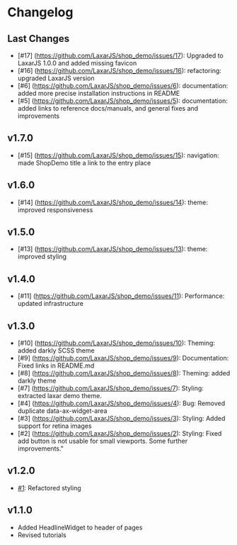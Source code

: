 # Changelog

## Last Changes

- [#17] (https://github.com/LaxarJS/shop_demo/issues/17): Upgraded to LaxarJS 1.0.0 and added missing favicon
- [#16] (https://github.com/LaxarJS/shop_demo/issues/16): refactoring: upgraded LaxarJS version
- [#6] (https://github.com/LaxarJS/shop_demo/issues/6): documentation: added more precise installation instructions in README
- [#5] (https://github.com/LaxarJS/shop_demo/issues/5): documentation: added links to reference docs/manuals, and general fixes and improvements


## v1.7.0

- [#15] (https://github.com/LaxarJS/shop_demo/issues/15): navigation: made ShopDemo title a link to the entry place


## v1.6.0

- [#14] (https://github.com/LaxarJS/shop_demo/issues/14): theme: improved responsiveness


## v1.5.0

- [#13] (https://github.com/LaxarJS/shop_demo/issues/13): theme: improved styling


## v1.4.0

- [#11] (https://github.com/LaxarJS/shop_demo/issues/11): Performance: updated infrastructure


## v1.3.0

- [#10] (https://github.com/LaxarJS/shop_demo/issues/10): Theming: added darkly SCSS theme
- [#9] (https://github.com/LaxarJS/shop_demo/issues/9): Documentation: Fixed links in README.md
- [#8] (https://github.com/LaxarJS/shop_demo/issues/8): Theming: added darkly theme
- [#7] (https://github.com/LaxarJS/shop_demo/issues/7): Styling: extracted laxar demo theme.
- [#4] (https://github.com/LaxarJS/shop_demo/issues/4): Bug: Removed duplicate data-ax-widget-area
- [#3] (https://github.com/LaxarJS/shop_demo/issues/3): Styling: Added support for retina images
- [#2] (https://github.com/LaxarJS/shop_demo/issues/2): Styling: Fixed add button is not usable for small viewports. Some further improvements."


## v1.2.0

- [#1](https://github.com/LaxarJS/shop_demo/issues/1): Refactored styling


## v1.1.0

- Added HeadlineWidget to header of pages
- Revised tutorials
